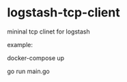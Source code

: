 # logstash-tcp-client

mininal tcp clinet for logstash 

example: 

docker-compose up

go run main.go
